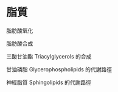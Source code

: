 # 脂質

脂肪酸氧化

脂肪酸合成

三酸甘油酯 Triacylglycerols 的合成

甘油磷脂 Glycerophospholipids 的代謝路徑

神經脂質 Sphingolipids 的代謝路徑
